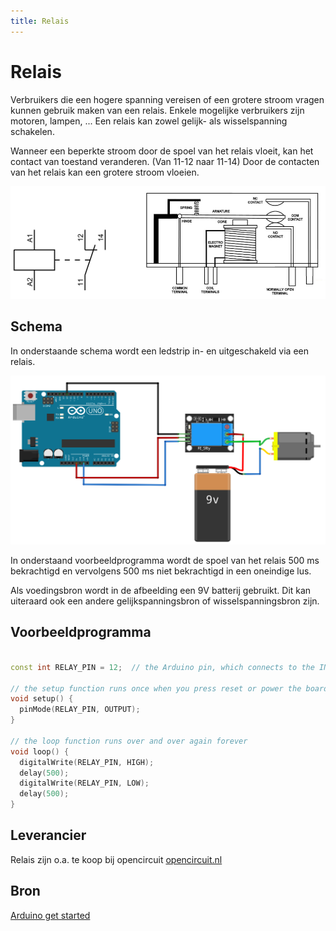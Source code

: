 ```yaml
---
title: Relais
---
```


# Relais

Verbruikers die een hogere spanning vereisen of een grotere stroom vragen kunnen gebruik maken van een relais. Enkele mogelijke verbruikers zijn motoren, lampen, ... Een relais kan zowel gelijk- als wisselspanning schakelen.

Wanneer een beperkte stroom door de spoel van het relais vloeit, kan het contact van toestand veranderen. (Van 11-12 naar 11-14) Door de contacten van het relais kan een grotere stroom vloeien.

![Relais](./assets/relais.png)

## Schema

In onderstaande schema wordt een ledstrip in- en uitgeschakeld via een relais.

![DC-motor met relais en Arduino UNO](./assets/relais2.png)

In onderstaand voorbeeldprogramma wordt de spoel van het relais 500 ms bekrachtigd en vervolgens 500 ms niet bekrachtigd in een oneindige lus.

Als voedingsbron wordt in de afbeelding een 9V batterij gebruikt. Dit kan uiteraard ook een andere gelijkspanningsbron of wisselspanningsbron zijn.

## Voorbeeldprogramma

```cpp

const int RELAY_PIN = 12;  // the Arduino pin, which connects to the IN pin of relay

// the setup function runs once when you press reset or power the board
void setup() {
  pinMode(RELAY_PIN, OUTPUT);
}

// the loop function runs over and over again forever
void loop() {
  digitalWrite(RELAY_PIN, HIGH);
  delay(500);
  digitalWrite(RELAY_PIN, LOW);
  delay(500);
}
```

## Leverancier

Relais zijn o.a. te koop bij opencircuit [opencircuit.nl](https://opencircuit.nl/Product/Relais-Module-1-relay-5V-hoog-actief) 

## Bron

[Arduino get started](https://arduinogetstarted.com/tutorials/arduino-relay) 



